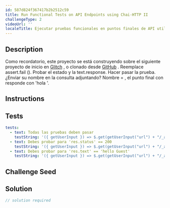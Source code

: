 ```yaml
---
id: 587d824f367417b2b2512c59
title: Run Functional Tests on API Endpoints using Chai-HTTP II
challengeType: 2
videoUrl: ''
localeTitle: Ejecutar pruebas funcionales en puntos finales de API utilizando Chai-HTTP II
---
```


## Description
<section id="description"> Como recordatorio, este proyecto se está construyendo sobre el siguiente proyecto de inicio en <a href="https://glitch.com/#!/import/github/freeCodeCamp/boilerplate-mochachai/">Glitch</a> , o clonado desde <a href="https://github.com/freeCodeCamp/boilerplate-mochachai/">GitHub</a> . Reemplace assert.fail (). Probar el estado y la text.response. Hacer pasar la prueba. ¿Enviar su nombre en la consulta adjuntando? Nombre = <your_name> , el punto final con responde con &#39;hola <your_name> &#39;. </your_name></your_name></section>

## Instructions
<section id="instructions">
</section>

## Tests
<section id='tests'>

```yml
tests:
  - text: Todas las pruebas deben pasar
    testString: '({ getUserInput }) => $.get(getUserInput("url") + "/_api/get-tests?type=functional&n=1").then(data => { assert.equal(data.state,"passed"); }, xhr => { throw new Error(xhr.responseText); })'
  - text: Debes probar para 'res.status' == 200
    testString: '({ getUserInput }) => $.get(getUserInput("url") + "/_api/get-tests?type=functional&n=1").then(data => { assert.equal(data.assertions[0].method, "equal"); assert.equal(data.assertions[0].args[0], "res.status"); assert.equal(data.assertions[0].args[1], "200");}, xhr => { throw new Error(xhr.responseText); })'
  - text: Debes probar para 'res.text' == 'hello Guest'
    testString: '({ getUserInput }) => $.get(getUserInput("url") + "/_api/get-tests?type=functional&n=1").then(data => { assert.equal(data.assertions[1].method, "equal"); assert.equal(data.assertions[1].args[0], "res.text"); assert.match(data.assertions[1].args[1], /hello [\w\d_-]/);}, xhr => { throw new Error(xhr.responseText); })'

```

</section>

## Challenge Seed
<section id='challengeSeed'>

</section>

## Solution
<section id='solution'>

```js
// solution required
```
</section>
